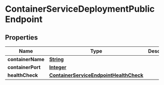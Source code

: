 

# ContainerServiceDeploymentPublicEndpoint


## Properties

| Name | Type | Description | Notes |
|------------ | ------------- | ------------- | -------------|
|**containerName** | [**String**](String.md) |  |  [optional] |
|**containerPort** | [**Integer**](Integer.md) |  |  [optional] |
|**healthCheck** | [**ContainerServiceEndpointHealthCheck**](ContainerServiceEndpointHealthCheck.md) |  |  [optional] |



